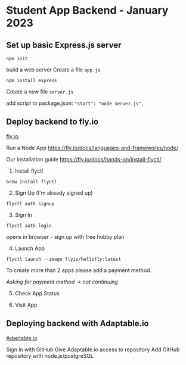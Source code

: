 # Student App Backend - January 2023


## Set up basic Express.js server
```
npm init
```

build a web server
Create a file `app.js`

```
npm install express
```
Create a new file `server.js`

add script to package.json:
`"start": "node server.js",`

## Deploy backend to fly.io
[fly.io](https://fly.io/);

Run a Node App
https://fly.io/docs/languages-and-frameworks/node/

Our installation guide
https://fly.io/docs/hands-on/install-flyctl/

1. Install flyctl
```
brew install flyctl
```

2. Sign Up
(I'm already signed up)
```
flyctl auth signup
```

3. Sign In
```
flyctl auth login
```
opens in browser - sign up with free hobby plan

4. Launch App
```
flyctl launch --image flyio/hellofly:latest
```
To create more than 2 apps please add a payment method.

*Asking for payment method -> not continuing*

5. Check App Status

6. Visit App


## Deploying backend with Adaptable.io
[Adaptable.io](https://adaptable.io/)

Sign in with GitHub
Give Adaptable.io access to repository
Add GitHub repository with node.js/postgreSQL
